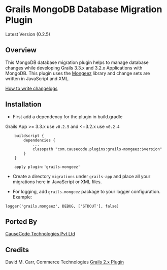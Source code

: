 # Grails MongoDB Database Migration Plugin
Latest Version (0.2.5)

## Overview 

This MongoDB database migration plugin helps to manage database changes while developing Grails 3.3.x and 3.2.x Applications with MongoDB.
This plugin uses the [Mongeez](https://github.com/mongeez/mongeez) library and change sets are written in JavaScript and XML.

[How to write changelogs](https://github.com/mongeez/mongeez/wiki/How-to-use-mongeez)


## Installation
 * First add a dependency for the plugin in build.gradle

Grails App >= 3.3.x use `v0.2.5` and <=3.2.x use `v0.2.4`
```
    buildscript {
        dependencies {
            ...
            classpath "com.causecode.plugins:grails-mongeez:$version"
        }
    }

    apply plugin:'grails-mongeez'
```


 * Create a directory `migrations` under `grails-app` and place all your migrations here in JavaScript or XML files.
 
 * For logging, add `grails.mongeez` package to your logger configuration. Example:

```
logger('grails.mongeez', DEBUG, ['STDOUT'], false)
```


## Ported By

[CauseCode Technologies Pvt Ltd](https://causecode.com/)

## Credits

David M. Carr, Commerce Technologies
[Grails 2.x Plugin](https://grails.org/plugin/mongeez)
